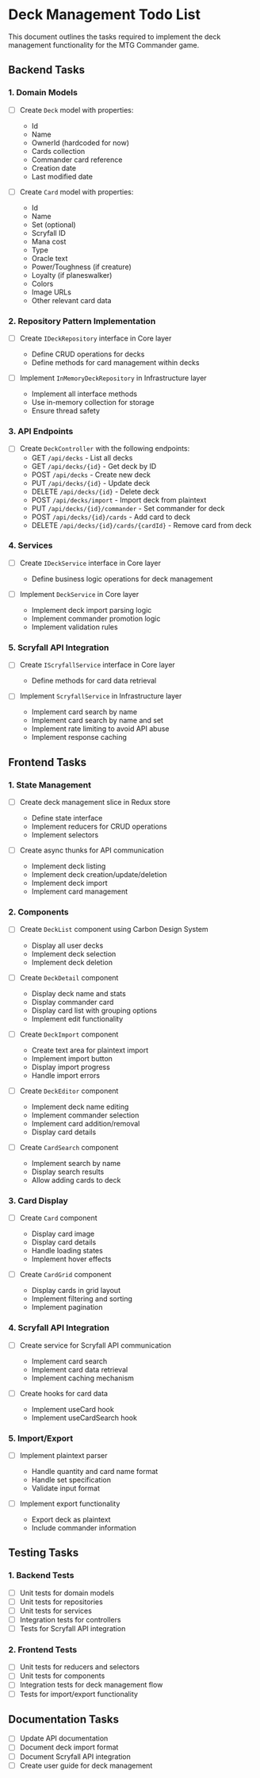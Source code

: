 # Deck Management Todo List

This document outlines the tasks required to implement the deck management functionality for the MTG Commander game.

## Backend Tasks

### 1. Domain Models
- [ ] Create `Deck` model with properties:
  - Id
  - Name
  - OwnerId (hardcoded for now)
  - Cards collection
  - Commander card reference
  - Creation date
  - Last modified date

- [ ] Create `Card` model with properties:
  - Id
  - Name
  - Set (optional)
  - Scryfall ID
  - Mana cost
  - Type
  - Oracle text
  - Power/Toughness (if creature)
  - Loyalty (if planeswalker)
  - Colors
  - Image URLs
  - Other relevant card data

### 2. Repository Pattern Implementation
- [ ] Create `IDeckRepository` interface in Core layer
  - Define CRUD operations for decks
  - Define methods for card management within decks

- [ ] Implement `InMemoryDeckRepository` in Infrastructure layer
  - Implement all interface methods
  - Use in-memory collection for storage
  - Ensure thread safety

### 3. API Endpoints
- [ ] Create `DeckController` with the following endpoints:
  - GET `/api/decks` - List all decks
  - GET `/api/decks/{id}` - Get deck by ID
  - POST `/api/decks` - Create new deck
  - PUT `/api/decks/{id}` - Update deck
  - DELETE `/api/decks/{id}` - Delete deck
  - POST `/api/decks/import` - Import deck from plaintext
  - PUT `/api/decks/{id}/commander` - Set commander for deck
  - POST `/api/decks/{id}/cards` - Add card to deck
  - DELETE `/api/decks/{id}/cards/{cardId}` - Remove card from deck

### 4. Services
- [ ] Create `IDeckService` interface in Core layer
  - Define business logic operations for deck management

- [ ] Implement `DeckService` in Core layer
  - Implement deck import parsing logic
  - Implement commander promotion logic
  - Implement validation rules

### 5. Scryfall API Integration
- [ ] Create `IScryfallService` interface in Core layer
  - Define methods for card data retrieval

- [ ] Implement `ScryfallService` in Infrastructure layer
  - Implement card search by name
  - Implement card search by name and set
  - Implement rate limiting to avoid API abuse
  - Implement response caching

## Frontend Tasks

### 1. State Management
- [ ] Create deck management slice in Redux store
  - Define state interface
  - Implement reducers for CRUD operations
  - Implement selectors

- [ ] Create async thunks for API communication
  - Implement deck listing
  - Implement deck creation/update/deletion
  - Implement deck import
  - Implement card management

### 2. Components
- [ ] Create `DeckList` component using Carbon Design System
  - Display all user decks
  - Implement deck selection
  - Implement deck deletion

- [ ] Create `DeckDetail` component
  - Display deck name and stats
  - Display commander card
  - Display card list with grouping options
  - Implement edit functionality

- [ ] Create `DeckImport` component
  - Create text area for plaintext import
  - Implement import button
  - Display import progress
  - Handle import errors

- [ ] Create `DeckEditor` component
  - Implement deck name editing
  - Implement commander selection
  - Implement card addition/removal
  - Display card details

- [ ] Create `CardSearch` component
  - Implement search by name
  - Display search results
  - Allow adding cards to deck

### 3. Card Display
- [ ] Create `Card` component
  - Display card image
  - Display card details
  - Handle loading states
  - Implement hover effects

- [ ] Create `CardGrid` component
  - Display cards in grid layout
  - Implement filtering and sorting
  - Implement pagination

### 4. Scryfall API Integration
- [ ] Create service for Scryfall API communication
  - Implement card search
  - Implement card data retrieval
  - Implement caching mechanism

- [ ] Create hooks for card data
  - Implement useCard hook
  - Implement useCardSearch hook

### 5. Import/Export
- [ ] Implement plaintext parser
  - Handle quantity and card name format
  - Handle set specification
  - Validate input format

- [ ] Implement export functionality
  - Export deck as plaintext
  - Include commander information

## Testing Tasks

### 1. Backend Tests
- [ ] Unit tests for domain models
- [ ] Unit tests for repositories
- [ ] Unit tests for services
- [ ] Integration tests for controllers
- [ ] Tests for Scryfall API integration

### 2. Frontend Tests
- [ ] Unit tests for reducers and selectors
- [ ] Unit tests for components
- [ ] Integration tests for deck management flow
- [ ] Tests for import/export functionality

## Documentation Tasks

- [ ] Update API documentation
- [ ] Document deck import format
- [ ] Document Scryfall API integration
- [ ] Create user guide for deck management
